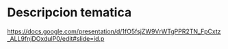 # Descripcion tematica
https://docs.google.com/presentation/d/1fO5fsjZW9VrWTgPPR2TN_FpCxtz_ALL9fnjDOxdulP0/edit#slide=id.p
